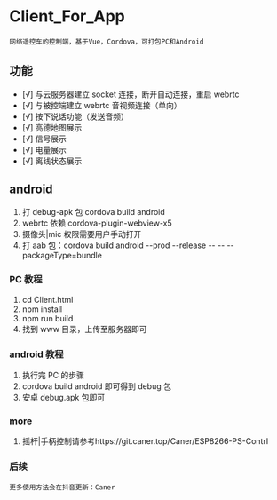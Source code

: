 # Client_For_App

    网络遥控车的控制端，基于Vue，Cordova，可打包PC和Android

## 功能

- [√] 与云服务器建立 socket 连接，断开自动连接，重启 webrtc
- [√] 与被控端建立 webrtc 音视频连接（单向）
- [√] 按下说话功能（发送音频）
- [√] 高德地图展示
- [√] 信号展示
- [√] 电量展示
- [√] 离线状态展示

## android

1. 打 debug-apk 包 cordova build android
2. webrtc 依赖 cordova-plugin-webview-x5
3. 摄像头|mic 权限需要用户手动打开
4. 打 aab 包：cordova build android --prod --release -- -- --packageType=bundle

### PC 教程

1. cd Client.html
2. npm install
3. npm run build
4. 找到 www 目录，上传至服务器即可

### android 教程

1. 执行完 PC 的步骤
2. cordova build android 即可得到 debug 包
3. 安卓 debug.apk 包即可

### more

1. 摇杆|手柄控制请参考https://git.caner.top/Caner/ESP8266-PS-Contrl

### 后续

    更多使用方法会在抖音更新：Caner
